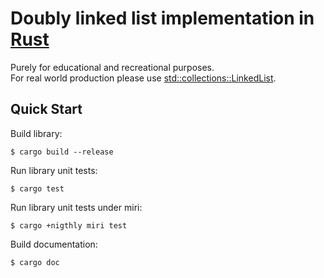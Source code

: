 # Doubly linked list implementation in [Rust](https://rust-lang.org/)

Purely for educational and recreational purposes.  
For real world production please use [std::collections::LinkedList](https://doc.rust-lang.org/std/collections/struct.LinkedList.html).

## Quick Start

Build library:
```
$ cargo build --release
```

Run library unit tests:
```
$ cargo test
```

Run library unit tests under miri:
```
$ cargo +nigthly miri test
```

Build documentation:
```
$ cargo doc
```
